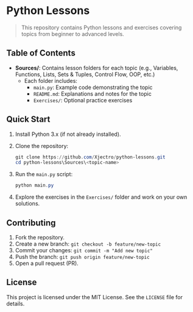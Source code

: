 # Python Lessons

> This repository contains Python lessons and exercises covering topics from beginner to advanced levels.

## Table of Contents

- **Sources/**: Contains lesson folders for each topic (e.g., Variables, Functions, Lists, Sets & Tuples, Control Flow, OOP, etc.)
  - Each folder includes:
    - `main.py`: Example code demonstrating the topic
    - `README.md`: Explanations and notes for the topic
    - `Exercises/`: Optional practice exercises

## Quick Start

1. Install Python 3.x (if not already installed).
2. Clone the repository:

   ```powershell
   git clone https://github.com/Xjectro/python-lessons.git
   cd python-lessons\Sources\<topic-name>
   ```

3. Run the `main.py` script:

   ```powershell
   python main.py
   ```

4. Explore the exercises in the `Exercises/` folder and work on your own solutions.

## Contributing

1. Fork the repository.
2. Create a new branch: `git checkout -b feature/new-topic`
3. Commit your changes: `git commit -m "Add new topic"`
4. Push the branch: `git push origin feature/new-topic`
5. Open a pull request (PR).

## License

This project is licensed under the MIT License. See the `LICENSE` file for details.
